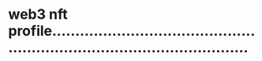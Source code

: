 # web3 nft profile................................................................................................

